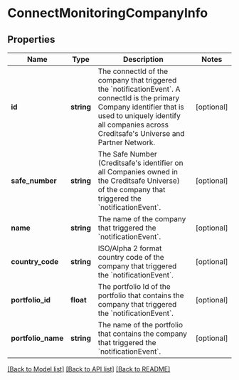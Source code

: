 # ConnectMonitoringCompanyInfo

## Properties
Name | Type | Description | Notes
------------ | ------------- | ------------- | -------------
**id** | **string** | The connectId of the company that triggered the &#x60;notificationEvent&#x60;. A connectId is the primary Company identifier that is used to uniquely identify all companies across Creditsafe&#x27;s Universe and Partner Network. | [optional] 
**safe_number** | **string** | The Safe Number (Creditsafe&#x27;s identifier on all Companies owned in the Creditsafe Universe) of the company that triggered the &#x60;notificationEvent&#x60;. | [optional] 
**name** | **string** | The name of the company that triggered the &#x60;notificationEvent&#x60;. | [optional] 
**country_code** | **string** | ISO/Alpha 2 format country code of the company that triggered the &#x60;notificationEvent&#x60;. | [optional] 
**portfolio_id** | **float** | The portfolio Id of the portfolio that contains the company that triggered the &#x60;notificationEvent&#x60;. | [optional] 
**portfolio_name** | **string** | The name of the portfolio that contains the company that triggered the &#x60;notificationEvent&#x60;. | [optional] 

[[Back to Model list]](../../README.md#documentation-for-models) [[Back to API list]](../../README.md#documentation-for-api-endpoints) [[Back to README]](../../README.md)

